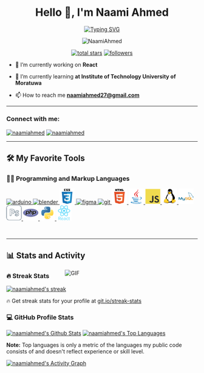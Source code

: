 <h1 align="center">Hello 👋, I'm Naami Ahmed</h1>

<p align="center"><a href="https://git.io/typing-svg"><img src="https://readme-typing-svg.demolab.com?font=Fira+Code&pause=1000&color=12E1FCE3&random=false&width=435&lines=~+Welcome+to+my+GitHub+Profile+~;Full+Stack+Developer%F0%9F%91%A9%E2%80%8D%F0%9F%92%BB;A+lover+of+UI%2FUX+design%F0%9F%96%8C%EF%B8%8F;Insatiably+curious+about++Technology" alt="Typing SVG" /></a></p>

<p align="center"> <img src="https://komarev.com/ghpvc/?username=naamiahmed&label=Profile%20views&color=0e75b6&style=flat" alt="NaamiAhmed" /> </p>

<p align="center">
  <a href="https://github.com/naamiahmed?tab=repositories&sort=stargazers">
    <img alt="total stars" title="Total stars on GitHub" src="https://custom-icon-badges.demolab.com/github/stars/naamiahmed?color=55960c&style=for-the-badge&labelColor=488207&logo=star"/></a>
  
  <a href="https://github.com/naamiahmed?tab=followers">
    <img alt="followers" title="Follow me on Github" src="https://custom-icon-badges.demolab.com/github/followers/naamiahmed?color=236ad3&labelColor=1155ba&style=for-the-badge&logo=person-add&label=Follow&logoColor=white"/></a>
    
</p>


- 🔭 I’m currently working on **React**

- 🌱 I’m currently learning **at Institute of Technology University of Moratuwa**

- 📫 How to reach me **naamiahmed27@gmail.com**
  
---
<h3 align="left">Connect with me:</h3>
<p align="left">
<a href="https://linkedin.com/in/naamiahmed" target="blank"><img align="center" src="https://raw.githubusercontent.com/rahuldkjain/github-profile-readme-generator/master/src/images/icons/Social/linked-in-alt.svg" alt="naamiahmed" height="30" width="40" /></a>
<a href="https://fb.com/naamiahmed27" target="blank"><img align="center" src="https://raw.githubusercontent.com/rahuldkjain/github-profile-readme-generator/master/src/images/icons/Social/facebook.svg" alt="naamiahmed" height="30" width="40" /></a>
</p>

---



<h2>🛠️ My Favorite Tools</h2></summary>
  <!-- Some badges are from https://github.com/Ileriayo/markdown-badges -->

  <h3>👨‍💻 Programming and Markup Languages</h3>

  
<p align="left"> <a href="https://www.arduino.cc/" target="_blank" rel="noreferrer"> <img src="https://cdn.worldvectorlogo.com/logos/arduino-1.svg" alt="arduino" width="40" height="40"/> </a> <a href="https://www.blender.org/" target="_blank" rel="noreferrer"> <img src="https://download.blender.org/branding/community/blender_community_badge_white.svg" alt="blender" width="40" height="40"/> </a> <a href="https://www.w3schools.com/css/" target="_blank" rel="noreferrer"> <img src="https://raw.githubusercontent.com/devicons/devicon/master/icons/css3/css3-original-wordmark.svg" alt="css3" width="40" height="40"/> </a> <a href="https://www.figma.com/" target="_blank" rel="noreferrer"> <img src="https://www.vectorlogo.zone/logos/figma/figma-icon.svg" alt="figma" width="40" height="40"/> </a> <a href="https://git-scm.com/" target="_blank" rel="noreferrer"> <img src="https://www.vectorlogo.zone/logos/git-scm/git-scm-icon.svg" alt="git" width="40" height="40"/> </a> <a href="https://www.w3.org/html/" target="_blank" rel="noreferrer"> <img src="https://raw.githubusercontent.com/devicons/devicon/master/icons/html5/html5-original-wordmark.svg" alt="html5" width="40" height="40"/> </a> <a href="https://www.java.com" target="_blank" rel="noreferrer"> <img src="https://raw.githubusercontent.com/devicons/devicon/master/icons/java/java-original.svg" alt="java" width="40" height="40"/> </a> <a href="https://developer.mozilla.org/en-US/docs/Web/JavaScript" target="_blank" rel="noreferrer"> <img src="https://raw.githubusercontent.com/devicons/devicon/master/icons/javascript/javascript-original.svg" alt="javascript" width="40" height="40"/> </a> <a href="https://www.linux.org/" target="_blank" rel="noreferrer"> <img src="https://raw.githubusercontent.com/devicons/devicon/master/icons/linux/linux-original.svg" alt="linux" width="40" height="40"/> </a> <a href="https://www.mysql.com/" target="_blank" rel="noreferrer"> <img src="https://raw.githubusercontent.com/devicons/devicon/master/icons/mysql/mysql-original-wordmark.svg" alt="mysql" width="40" height="40"/> </a> <a href="https://www.photoshop.com/en" target="_blank" rel="noreferrer"> <img src="https://raw.githubusercontent.com/devicons/devicon/master/icons/photoshop/photoshop-line.svg" alt="photoshop" width="40" height="40"/> </a> <a href="https://www.php.net" target="_blank" rel="noreferrer"> <img src="https://raw.githubusercontent.com/devicons/devicon/master/icons/php/php-original.svg" alt="php" width="40" height="40"/> </a> <a href="https://www.python.org" target="_blank" rel="noreferrer"> <img src="https://raw.githubusercontent.com/devicons/devicon/master/icons/python/python-original.svg" alt="python" width="40" height="40"/> </a> <a href="https://reactjs.org/" target="_blank" rel="noreferrer"> <img src="https://raw.githubusercontent.com/devicons/devicon/master/icons/react/react-original-wordmark.svg" alt="react" width="40" height="40"/> </a> </p>
</br>

---

  <h2>📊 Stats and Activity</h2>

  
<img align="right" alt="GIF" src="https://github.com/Aquarius-blake/Images/blob/main/Profile/gifs/programmer.gif" width="350" />

  <h3>🔥 Streak Stats</h3>

  <!-- GitHub Readme Streak Stats - https://github.com/DenverCoder1/github-readme-streak-stats -->
  <p>
    <a href="https://github.com/naamiahmed/github-readme-streak-stats">
      <!-- Use https://streak-stats.demolab.com or self-host with your own Vercel app - visit https://git.io/streak-stats for instructions -->
      <img title="🔥 Get streak stats for your profile at git.io/streak-stats" alt="naamiahmed's streak" src="https://github-readme-streak-stats-9m8ugfa77-denvercoder1.vercel.app/?user=naamiahmed&theme=monokai-metallian&hide_border=true"/>
    </a>
    <p>🔥 Get streak stats for your profile at <a href="https://git.io/streak-stats">git.io/streak-stats</a></p>
  </p>

  <h3>💻 GitHub Profile Stats</h3>

  <!-- https://github.com/anuraghazra/github-readme-stats -->

  <a href="https://github.com/anuraghazra/github-readme-stats"><img alt="naamiahmed's Github Stats" src="https://denvercoder1-github-readme-stats.vercel.app/api/?username=naamiahmed&show_icons=true&include_all_commits=true&count_private=true&theme=react&hide_border=true&bg_color=1F222E&title_color=F85D7F&icon_color=F8D866" height="192px"/></a>
  <a href="https://github.com/anuraghazra/github-readme-stats"><img alt="naamiahmed's Top Languages" src="https://denvercoder1-github-readme-stats.vercel.app/api/top-langs/?username=naamiahmed&langs_count=8&layout=compact&theme=react&hide_border=true&bg_color=1F222E&title_color=F85D7F&icon_color=F8D866&hide=Jupyter%20Notebook,Roff" height="192px"/></a>
  <br/>

  <b>Note:</b> Top languages is only a metric of the languages my public code consists of and doesn't reflect experience or skill level.
  
  <!-- https://github.com/ashutosh00710/github-readme-activity-graph -->

  <a href="https://github.com/ashutosh00710/github-readme-activity-graph"><img alt="naamiahmed's Activity Graph" src="https://github-readme-activity-graph.vercel.app/graph/?username=naamiahmed&bg_color=1F222E&color=F8D866&line=F85D7F&point=FFFFFF&hide_border=true" /></a>
